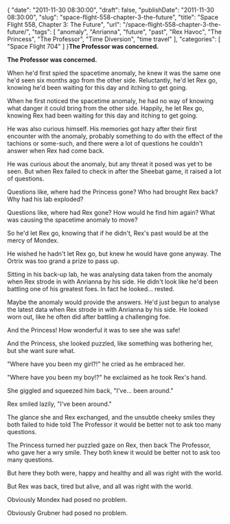 {
    "date": "2011-11-30 08:30:00",
    "draft": false,
    "publishDate": "2011-11-30 08:30:00",
    "slug": "space-flight-558-chapter-3-the-future",
    "title": "Space Flight 558, Chapter 3: The Future",
    "url": "\/space-flight-558-chapter-3-the-future\/",
    "tags": [
        "anomaly",
        "Anrianna",
        "future",
        "past",
        "Rex Havoc",
        "The Princess",
        "The Professor",
        "Time Diversion",
        "time travel"
    ],
    "categories": [
        "Space Flight 704"
    ]
}**The Professor was concerned.**

**The Professor was concerned.**

When he'd first spied the spacetime anomaly, he knew it was the same one
he'd seen six months ago from the other side. Reluctantly, he'd let Rex
go, knowing he'd been waiting for this day and itching to get going.

When he first noticed the spacetime anomaly, he had no way of knowing
what danger it could bring from the other side. Happily, he let Rex go,
knowing Rex had been waiting for this day and itching to get going.

He was also curious himself. His memories got hazy after their first
encounter with the anomaly, probably something to do with the effect of
the tachions or some-such, and there were a lot of questions he couldn't
answer when Rex had come back.

He was curious about the anomaly, but any threat it posed was yet to be
seen. But when Rex failed to check in after the Sheebat game, it raised
a lot of questions.

Questions like, where had the Princess gone? Who had brought Rex back?
Why had his lab exploded?

Questions like, where had Rex gone? How would he find him again? What
was causing the spacetime anomaly to move?

So he'd let Rex go, knowing that if he didn't, Rex's past would be at
the mercy of Mondex.

He wished he hadn't let Rex go, but knew he would have gone anyway. The
Ortrix was too grand a prize to pass up.

Sitting in his back-up lab, he was analysing data taken from the anomaly
when Rex strode in with Anrianna by his side. He didn't look like he'd
been battling one of his greatest foes. In fact he looked... rested.

Maybe the anomaly would provide the answers. He'd just begun to analyse
the latest data when Rex strode in with Anrianna by his side. He looked
worn out, like he often did after battling a challenging foe.

And the Princess! How wonderful it was to see she was safe!

And the Princess, she looked puzzled, like something was bothering her,
but she want sure what.

"Where have you been my girl?!" he cried as he embraced her.

"Where have you been my boy!?" he exclaimed as he took Rex's hand.

She giggled and squeezed him back, "I've... been around."

Rex smiled lazily, "I've been around."

The glance she and Rex exchanged, and the unsubtle cheeky smiles they
both failed to hide told The Professor it would be better not to ask too
many questions.

The Princess turned her puzzled gaze on Rex, then back The Professor,
who gave her a wry smile. They both knew it would be better not to ask
too many questions.

But here they both were, happy and healthy and all was right with the
world.

But Rex was back, tired but alive, and all was right with the world.

Obviously Mondex had posed no problem.

Obviously Grubner had posed no problem.